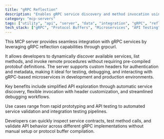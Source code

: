 ```yaml
---
title: "gRPC Reflection"
description: "Enables gRPC service discovery and method invocation using reflection, supporting custom headers for flexible API interactions."
category: "mcp-servers"
tags: ["utility", "api", "server", "data", "integration", "gRPC", "reflection", "service discovery", "testing"]
tech_stack: ["gRPC", "Protocol Buffers", "Microservices", "API Testing", "Service Discovery", "grpcurl"]
---
```


This MCP server provides seamless integration with gRPC services by leveraging gRPC reflection capabilities through grpcurl. 

It allows developers to dynamically discover available services, list methods, and invoke remote procedures without requiring pre-compiled protobuf definitions. The server supports custom headers for authentication and metadata, making it ideal for testing, debugging, and interacting with gRPC-based microservices in development and production environments.

Key benefits include simplified API exploration through automatic service discovery, flexible invocation with header customization, and streamlined debugging workflows. 

Use cases range from rapid prototyping and API testing to automated service validation and integration testing pipelines. 

Developers can quickly inspect service contracts, test method calls, and validate API behavior across different gRPC implementations without manual setup or protocol buffer compilation.